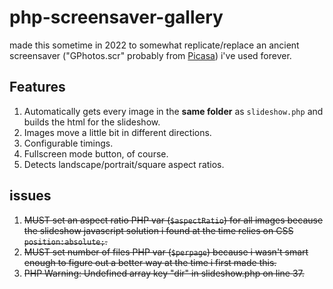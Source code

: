 # php-screensaver-gallery
made this sometime in 2022 to somewhat replicate/replace an ancient screensaver ("GPhotos.scr" probably from [Picasa]([url](https://en.wikipedia.org/wiki/Picasa))) i've used forever.

## Features
1. Automatically gets every image in the **same folder** as `slideshow.php` and builds the html for the slideshow.
2. Images move a little bit in different directions.
3. Configurable timings.
4. Fullscreen mode button, of course.
5. Detects landscape/portrait/square aspect ratios.

## issues
1. ~~MUST set an aspect ratio PHP var (`$aspectRatio`) for all images because the slideshow javascript solution i found at the time relies on CSS `position:absolute;`.~~
2. ~~MUST set number of files PHP var (`$perpage`) because i wasn't smart enough to figure out a better way at the time i first made this.~~
3. ~~PHP Warning:  Undefined array key "dir" in slideshow.php on line 37.~~
